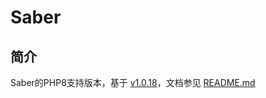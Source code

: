 # Saber

## 简介
Saber的PHP8支持版本，基于 [v1.0.18](https://github.com/swlib/saber/tree/v1.0.18)，文档参见 [README.md](https://github.com/swlib/saber/blob/v1.0.18/README.md)

